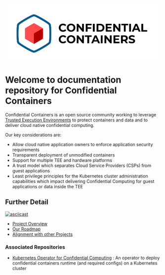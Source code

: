 ![logo](./images/coco_logo.png)

# Welcome to documentation repository for Confidential Containers 

Confidential Containers is an open source community working to leverage 
[Trusted Execution Environments](https://en.wikipedia.org/wiki/Trusted_execution_environment) 
to protect containers and data and to deliver cloud native 
confidential computing.

Our key considerations are:
- Allow cloud native application owners to enforce application security requirements
- Transparent deployment of unmodified containers
- Support for multiple TEE and hardware platforms
- A trust model which separates Cloud Service Providers (CSPs) from guest applications
- Least privilege principles for the Kubernetes cluster administration capabilities which impact 
delivering Confidential Computing for guest applications or data inside the TEE

## Further Detail

[![asciicast](https://asciinema.org/a/eGHhZdQY3uYnDalFAfuB7VYqF.svg)](https://asciinema.org/a/eGHhZdQY3uYnDalFAfuB7VYqF)

- [Project Overview](./overview.md)
- [Our Roadmap](./roadmap.md)
- [Alignment with other Projects](alignment.md)


### Associated Repositories
- [Kubernetes Operator for Confidential Computing](https://github.com/confidential-containers/confidential-containers-operator)
: An operator to deploy confidential containers runtime (and required configs) on a Kubernetes cluster
